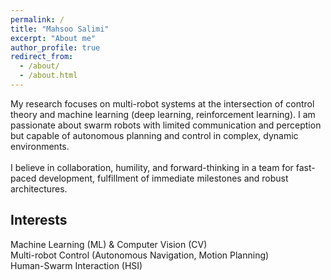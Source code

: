 ```yaml
---
permalink: /
title: "Mahsoo Salimi"
excerpt: "About me"
author_profile: true
redirect_from: 
  - /about/
  - /about.html
---
```


My research focuses on multi-robot systems at the intersection of control theory and machine learning (deep learning, reinforcement learning). I am passionate about swarm robots with limited communication and perception but capable of autonomous planning and control in complex, dynamic environments.<br />  
I believe in collaboration, humility, and forward-thinking in a team for fast-paced development, fulfillment of immediate milestones and robust architectures.

Interests
------
Machine Learning (ML) & Computer Vision (CV)<br /> 
Multi-robot Control (Autonomous Navigation, Motion Planning)<br /> 
Human-Swarm Interaction (HSI)
